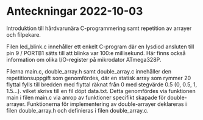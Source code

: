 # Anteckningar 2022-10-03
Introduktion till hårdvarunära C-programmering samt repetition av arrayer och filpekare.

Filen led_blink.c innehåller ett enkelt C-program där en lysdiod ansluten till pin 9 / PORTB1 sätts
till att blinka var 100:e millisekund. Här finns också information om olika I/O-register på mikrodator
ATmega328P.

Filerna main.c, double_array.h samt double_array.c innehåller den repetitionsuppgift som genomfördes, där en
statisk array som rymmer 20 flyttal fylls till bredden med flyttal räknat från 0 med stegvärde 0.5 (0, 0.5, 1, 1.5...).
vilket skrivs till en fil döpt data.txt. Detta genomfördes via funktionen main i filen main.c via anrop
av funktioner specifikt skapade för double-arrayer. Funktionerna för implementering av double-arrayer deklareras 
i filen double_array.h och definieras i filen double_array.c.